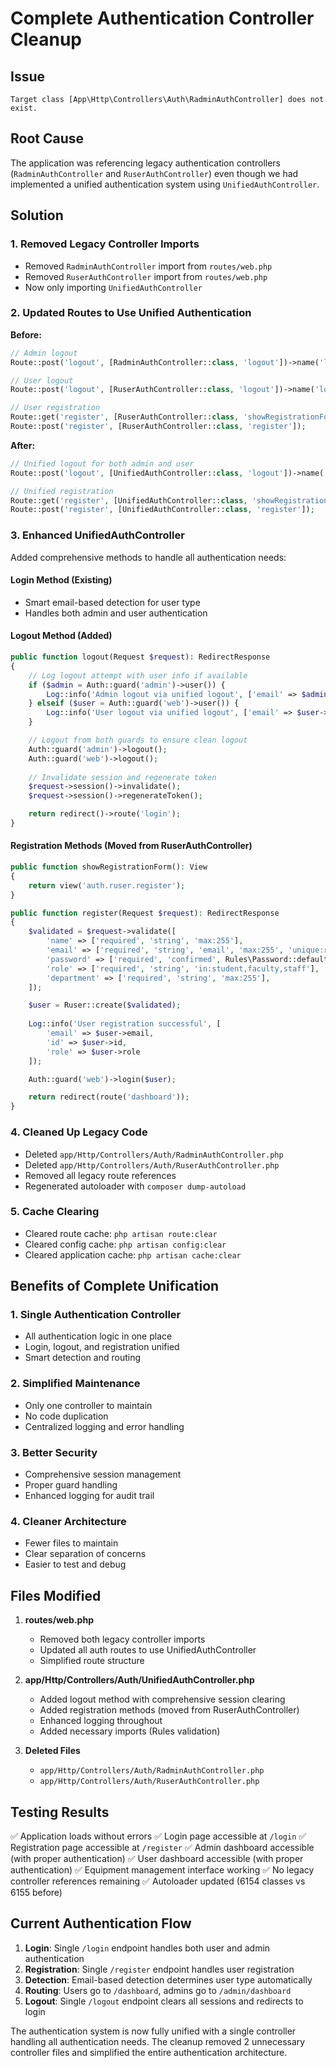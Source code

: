 # Complete Authentication Controller Cleanup

## Issue
`Target class [App\Http\Controllers\Auth\RadminAuthController] does not exist.`

## Root Cause
The application was referencing legacy authentication controllers (`RadminAuthController` and `RuserAuthController`) even though we had implemented a unified authentication system using `UnifiedAuthController`.

## Solution

### 1. Removed Legacy Controller Imports
- Removed `RadminAuthController` import from `routes/web.php`
- Removed `RuserAuthController` import from `routes/web.php`
- Now only importing `UnifiedAuthController`

### 2. Updated Routes to Use Unified Authentication
**Before:**
```php
// Admin logout
Route::post('logout', [RadminAuthController::class, 'logout'])->name('logout');

// User logout  
Route::post('logout', [RuserAuthController::class, 'logout'])->name('logout');

// User registration
Route::get('register', [RuserAuthController::class, 'showRegistrationForm'])->name('register');
Route::post('register', [RuserAuthController::class, 'register']);
```

**After:**
```php
// Unified logout for both admin and user
Route::post('logout', [UnifiedAuthController::class, 'logout'])->name('logout');

// Unified registration
Route::get('register', [UnifiedAuthController::class, 'showRegistrationForm'])->name('register');
Route::post('register', [UnifiedAuthController::class, 'register']);
```

### 3. Enhanced UnifiedAuthController
Added comprehensive methods to handle all authentication needs:

#### Login Method (Existing)
- Smart email-based detection for user type
- Handles both admin and user authentication

#### Logout Method (Added)
```php
public function logout(Request $request): RedirectResponse
{
    // Log logout attempt with user info if available
    if ($admin = Auth::guard('admin')->user()) {
        Log::info('Admin logout via unified logout', ['email' => $admin->email]);
    } elseif ($user = Auth::guard('web')->user()) {
        Log::info('User logout via unified logout', ['email' => $user->email]);
    }

    // Logout from both guards to ensure clean logout
    Auth::guard('admin')->logout();
    Auth::guard('web')->logout();
    
    // Invalidate session and regenerate token
    $request->session()->invalidate();
    $request->session()->regenerateToken();

    return redirect()->route('login');
}
```

#### Registration Methods (Moved from RuserAuthController)
```php
public function showRegistrationForm(): View
{
    return view('auth.ruser.register');
}

public function register(Request $request): RedirectResponse
{
    $validated = $request->validate([
        'name' => ['required', 'string', 'max:255'],
        'email' => ['required', 'string', 'email', 'max:255', 'unique:rusers'],
        'password' => ['required', 'confirmed', Rules\Password::defaults()],
        'role' => ['required', 'string', 'in:student,faculty,staff'],
        'department' => ['required', 'string', 'max:255'],
    ]);

    $user = Ruser::create($validated);
    
    Log::info('User registration successful', [
        'email' => $user->email,
        'id' => $user->id,
        'role' => $user->role
    ]);

    Auth::guard('web')->login($user);

    return redirect(route('dashboard'));
}
```

### 4. Cleaned Up Legacy Code
- Deleted `app/Http/Controllers/Auth/RadminAuthController.php`
- Deleted `app/Http/Controllers/Auth/RuserAuthController.php`
- Removed all legacy route references
- Regenerated autoloader with `composer dump-autoload`

### 5. Cache Clearing
- Cleared route cache: `php artisan route:clear`
- Cleared config cache: `php artisan config:clear`  
- Cleared application cache: `php artisan cache:clear`

## Benefits of Complete Unification

### 1. **Single Authentication Controller**
- All authentication logic in one place
- Login, logout, and registration unified
- Smart detection and routing

### 2. **Simplified Maintenance**
- Only one controller to maintain
- No code duplication
- Centralized logging and error handling

### 3. **Better Security**
- Comprehensive session management
- Proper guard handling
- Enhanced logging for audit trail

### 4. **Cleaner Architecture**
- Fewer files to maintain
- Clear separation of concerns
- Easier to test and debug

## Files Modified

1. **routes/web.php**
   - Removed both legacy controller imports
   - Updated all auth routes to use UnifiedAuthController
   - Simplified route structure

2. **app/Http/Controllers/Auth/UnifiedAuthController.php**
   - Added logout method with comprehensive session clearing
   - Added registration methods (moved from RuserAuthController)
   - Enhanced logging throughout
   - Added necessary imports (Rules validation)

3. **Deleted Files**
   - `app/Http/Controllers/Auth/RadminAuthController.php`
   - `app/Http/Controllers/Auth/RuserAuthController.php`

## Testing Results

✅ Application loads without errors
✅ Login page accessible at `/login`
✅ Registration page accessible at `/register`
✅ Admin dashboard accessible (with proper authentication)
✅ User dashboard accessible (with proper authentication)
✅ Equipment management interface working
✅ No legacy controller references remaining
✅ Autoloader updated (6154 classes vs 6155 before)

## Current Authentication Flow

1. **Login**: Single `/login` endpoint handles both user and admin authentication
2. **Registration**: Single `/register` endpoint handles user registration
3. **Detection**: Email-based detection determines user type automatically
4. **Routing**: Users go to `/dashboard`, admins go to `/admin/dashboard`
5. **Logout**: Single `/logout` endpoint clears all sessions and redirects to login

The authentication system is now fully unified with a single controller handling all authentication needs. The cleanup removed 2 unnecessary controller files and simplified the entire authentication architecture.
